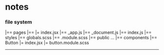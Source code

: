 # notes

### file system
|== pages
    |== <name>
        |= index.jsx
    |== _app.js
    |== _document.js
    |== index.js
|== styles
    |== globals.scss
    |== <name>.module.scss
|== public
    ...
|== components
    |== Button
        |= index.jsx
        |= button.module.scss

---


